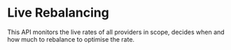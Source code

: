 # Live Rebalancing

This API monitors the live rates of all providers in scope, decides when and how much to rebalance to optimise the rate.

